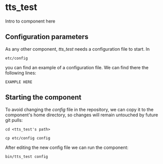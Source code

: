 # tts_test
Intro to component here


## Configuration parameters
As any other component, *tts_test* needs a configuration file to start. In
```
etc/config
```
you can find an example of a configuration file. We can find there the following lines:
```
EXAMPLE HERE
```

## Starting the component
To avoid changing the *config* file in the repository, we can copy it to the component's home directory, so changes will remain untouched by future git pulls:

```
cd <tts_test's path> 
```
```
cp etc/config config
```

After editing the new config file we can run the component:

```
bin/tts_test config
```
